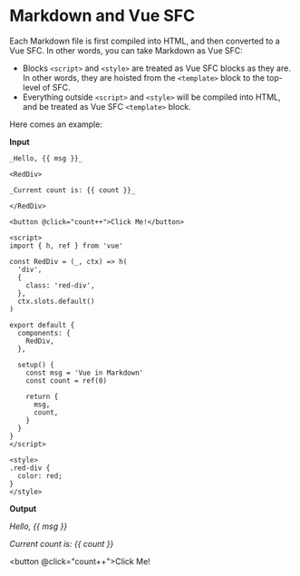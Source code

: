 # Markdown and Vue SFC

Each Markdown file is first compiled into HTML, and then converted to a Vue SFC. In other words, you can take Markdown as Vue SFC:

- Blocks `<script>` and `<style>` are treated as Vue SFC blocks as they are. In other words, they are hoisted from the `<template>` block to the top-level of SFC.
- Everything outside `<script>` and `<style>` will be compiled into HTML, and be treated as Vue SFC `<template>` block.

Here comes an example:

**Input**

```vue
_Hello, {{ msg }}_

<RedDiv>

_Current count is: {{ count }}_

</RedDiv>

<button @click="count++">Click Me!</button>

<script>
import { h, ref } from 'vue'

const RedDiv = (_, ctx) => h(
  'div',
  {
    class: 'red-div',
  },
  ctx.slots.default()
)

export default {
  components: {
    RedDiv,
  },

  setup() {
    const msg = 'Vue in Markdown'
    const count = ref(0)

    return {
      msg,
      count,
    }
  }
}
</script>

<style>
.red-div {
  color: red;
}
</style>
```

**Output**

_Hello, {{ msg }}_

<RedDiv>

_Current count is: {{ count }}_

</RedDiv>

<button @click="count++">Click Me!</button>

<script>
import { h, ref } from 'vue'

const RedDiv = (_, ctx) => h(
  'div',
  {
    class: 'red-div',
  },
  ctx.slots.default()
)

export default {
  components: {
    RedDiv,
  },

  setup() {
    const msg = 'Vue in Markdown'
    const count = ref(0)

    return {
      msg,
      count,
    }
  }
}
</script>

<style>
.red-div {
  color: red;
}
</style>
